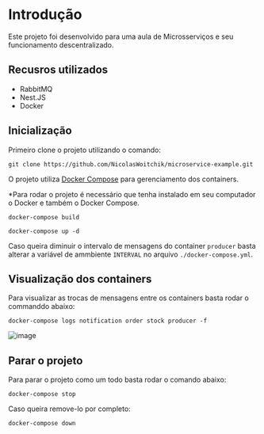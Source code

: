 # Introdução

Este projeto foi desenvolvido para uma aula de Microsserviços e seu funcionamento descentralizado.

## Recusros utilizados

- RabbitMQ
- Nest.JS
- Docker

## Inicialização

Primeiro clone o projeto utilizando o comando:

```
git clone https://github.com/NicolasWoitchik/microservice-example.git
```

O projeto utiliza [Docker Compose](https://docs.docker.com/compose/) para gerenciamento dos containers.

\*Para rodar o projeto é necessário que tenha instalado em seu computador o Docker e também o Docker Compose.

```
docker-compose build
```

```
docker-compose up -d
```

Caso queira diminuir o intervalo de mensagens do container `producer` basta alterar a variável de ammbiente `INTERVAL` no arquivo `./docker-compose.yml`.

## Visualização dos containers

Para visualizar as trocas de mensagens entre os containers basta rodar o commanddo abaixo:

```
docker-compose logs notification order stock producer -f
```

![image](https://github.com/user-attachments/assets/8c8e52e7-e106-4699-86f5-4378e927f1c1)

## Parar o projeto

Para parar o projeto como um todo basta rodar o comando abaixo:

```
docker-compose stop
```

Caso queira remove-lo por completo:

```
docker-compose down
```

